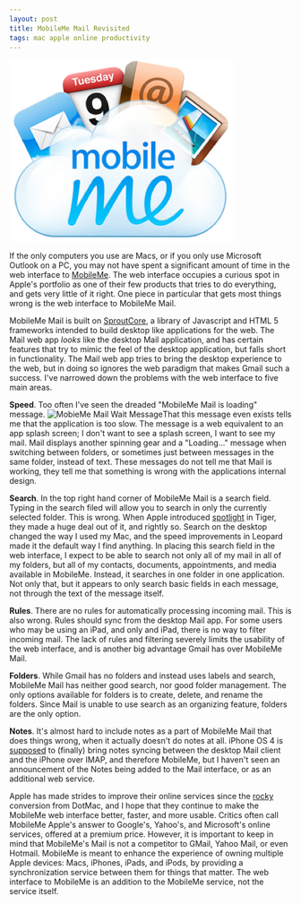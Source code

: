 ```yaml
---
layout: post
title: MobileMe Mail Revisited
tags: mac apple online productivity
---
```

<a href="/media/mobileme_logo.png"><img src="/media/mobileme_logo_thumb.png" /></a>

If the only computers you use are Macs, or if you only use Microsoft Outlook on a PC, you may not have spent a significant amount of time in the web interface to [MobileMe][2].  The web interface occupies a curious spot in Apple's portfolio as one of their few products that tries to do everything, and gets very little of it right.  One piece in particular that gets most things wrong is the web interface to MobileMe Mail.

MobileMe Mail is built on [SproutCore][3], a library of Javascript and HTML 5 frameworks intended to build desktop like applications for the web.  The Mail web app *looks* like the desktop Mail application, and has certain features that try to mimic the feel of the desktop application, but falls short in functionality.  The Mail web app tries to bring the desktop experience to the web, but in doing so ignores the web paradigm that makes Gmail such a success.  I've narrowed down the problems with the web interface to five main areas.

**Speed**. Too often I've seen the dreaded "MobileMe Mail is loading" message. ![MobieMe Mail Wait Message][4]That this message even exists tells me that the application is too slow. The message is a web equivalent to an app splash screen; I don't want to see a splash screen, I want to see my mail.  Mail displays another spinning gear and a "Loading..." message when switching between folders, or sometimes just between messages in the same folder, instead of text.  These messages do not tell me that Mail is working, they tell me that something is wrong with the applications internal design.

**Search**. In the top right hand corner of MobileMe Mail is a search field.  Typing in the search filed will allow you to search in only the currently selected folder.  This is wrong.  When Apple introduced [spotlight][5] in Tiger, they made a huge deal out of it, and rightly so.  Search on the desktop changed the way I used my Mac, and the speed improvements in Leopard made it the default way I find anything. In placing this search field in the web interface, I expect to be able to search not only all of my mail in all of my folders, but all of my contacts, documents, appointments, and media available in MobileMe.  Instead, it searches in one folder in one application.  Not only that, but it appears to only search basic fields in each message, not through the text of the message itself.

**Rules**.  There are no rules for automatically processing incoming mail.  This is also wrong.  Rules should sync from the desktop Mail app.  For some users who may be using an iPad, and only and iPad, there is no way to filter incoming mail.  The lack of rules and filtering severely limits the usability of the web interface, and is another big advantage Gmail has over MobileMe Mail.

**Folders**. While Gmail has no folders and instead uses labels and search, MobileMe Mail has neither good search, nor good folder management.  The only options available for folders is to create, delete, and rename the folders.  Since Mail is unable to use search as an organizing feature, folders are the only option.

**Notes**.  It's almost hard to include notes as a part of MobileMe Mail that does things wrong, when it actually doesn't do notes at all.  iPhone OS 4 is [supposed][6] to (finally) bring notes syncing between the desktop Mail client and the iPhone over IMAP, and therefore MobileMe, but I haven't seen an announcement of the Notes being added to the Mail interface, or as an additional web service.

Apple has made strides to improve their online services since the [rocky][7] conversion from DotMac, and I hope that they continue to make the MobileMe web interface better, faster, and more usable.  Critics often call MobileMe Apple's answer to Google's, Yahoo's, and Microsoft's online services, offered at a premium price. However, it is important to keep in mind that MobileMe's Mail is not a competitor to GMail, Yahoo Mail, or even Hotmail.  MobileMe is meant to enhance the experience of owning multiple Apple devices: Macs, iPhones, iPads, and iPods, by providing a synchronization service between them for things that matter.  The web interface to MobileMe is an addition to the MobileMe service, not the service itself.

[2]: http://www.apple.com/mobileme/features/me-dot-com.html
[3]: http://www.sproutcore.com/what-is-sproutcore/
[4]: http://jonathanbuys.net/media/mobileme_wait_message2.png
[5]: http://arstechnica.com/apple/reviews/2005/04/macosx-10-4.ars/10
[6]: http://www.tipb.com/2010/04/09/iphone-40-notes-sync/
[7]: http://theappleblog.com/2008/11/12/break-away-from-mobileme-seven-services-to-help-you-make-the-move/

